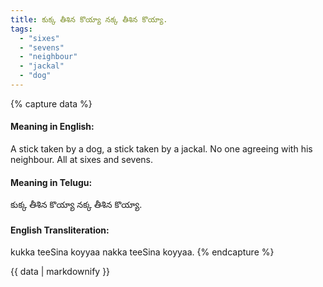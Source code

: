 ```yaml
---
title: కుక్క తీశిన కొయ్యా నక్క తీశిన కొయ్యా.
tags:
  - "sixes"
  - "sevens"
  - "neighbour"
  - "jackal"
  - "dog"
---
```


{% capture data %}
#### Meaning in English:
A stick taken by a dog, a stick taken by a jackal.
No one agreeing with his neighbour.
All at sixes and sevens.

#### Meaning in Telugu:
కుక్క తీశిన కొయ్యా నక్క తీశిన కొయ్యా.

#### English Transliteration:
kukka teeSina koyyaa nakka teeSina koyyaa.
{% endcapture %}

{{ data | markdownify }}

